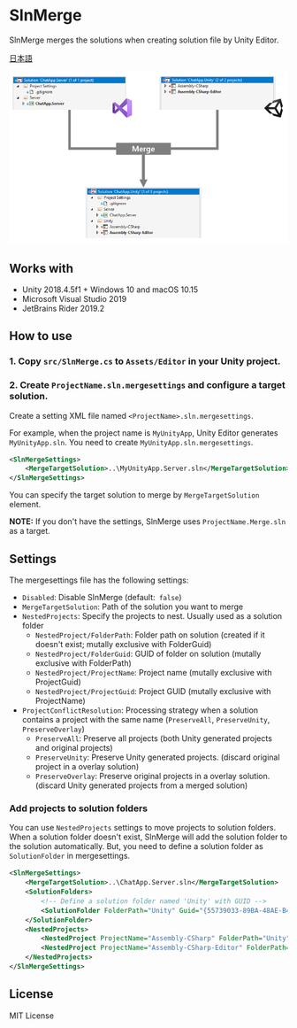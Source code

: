 # SlnMerge

SlnMerge merges the solutions when creating solution file by Unity Editor.

[日本語](README.ja.md)

![](docs/images/SlnMerge-Image-01.png)

## Works with
- Unity 2018.4.5f1 + Windows 10 and macOS 10.15
- Microsoft Visual Studio 2019
- JetBrains Rider 2019.2

## How to use
### 1. Copy `src/SlnMerge.cs` to `Assets/Editor` in your Unity project.

### 2. Create `ProjectName.sln.mergesettings` and configure a target solution.
Create a setting XML file named `<ProjectName>.sln.mergesettings`.

For example, when the project name is `MyUnityApp`, Unity Editor generates `MyUnityApp.sln`. You need to create `MyUnityApp.sln.mergesettings`.

```xml
<SlnMergeSettings>
    <MergeTargetSolution>..\MyUnityApp.Server.sln</MergeTargetSolution>
</SlnMergeSettings>
```

You can specify the target solution to merge by `MergeTargetSolution` element.

**NOTE:** If you don't have the settings, SlnMerge uses `ProjectName.Merge.sln` as a target.

## Settings

The mergesettings file has the following settings:

- `Disabled`: Disable SlnMerge (default:` false`)
- `MergeTargetSolution`: Path of the solution you want to merge
- `NestedProjects`: Specify the projects to nest. Usually used as a solution folder
    - `NestedProject/FolderPath`: Folder path on solution (created if it doesn't exist; mutally exclusive with FolderGuid)
    - `NestedProject/FolderGuid`: GUID of folder on solution (mutally exclusive with FolderPath)
    - `NestedProject/ProjectName`: Project name (mutally exclusive with ProjectGuid)
    - `NestedProject/ProjectGuid`: Project GUID (mutally exclusive with ProjectName)
- `ProjectConflictResolution`: Processing strategy when a solution contains a project with the same name (`PreserveAll`, `PreserveUnity`, `PreserveOverlay`)
    - `PreserveAll`: Preserve all projects (both Unity generated projects and original projects)
    - `PreserveUnity`: Preserve Unity generated projects. (discard original project in a overlay solution)
    - `PreserveOverlay`: Preserve original projects in a overlay solution. (discard Unity generated projects from a merged solution)

### Add projects to solution folders
You can use `NestedProjects` settings to move projects to solution folders.
When a solution folder doesn't exist, SlnMerge will add the solution folder to the solution automatically. But, you need to define a solution folder as `SolutionFolder` in mergesettings.

```xml
<SlnMergeSettings>
    <MergeTargetSolution>..\ChatApp.Server.sln</MergeTargetSolution>
    <SolutionFolders>
        <!-- Define a solution folder named 'Unity' with GUID -->
        <SolutionFolder FolderPath="Unity" Guid="{55739033-89BA-48AE-B482-843AFD452468}">
    </SolutionFolder>
    <NestedProjects>
        <NestedProject ProjectName="Assembly-CSharp" FolderPath="Unity" />
        <NestedProject ProjectName="Assembly-CSharp-Editor" FolderPath="Unity" />
    </NestedProjects>
</SlnMergeSettings>
```

## License
MIT License
